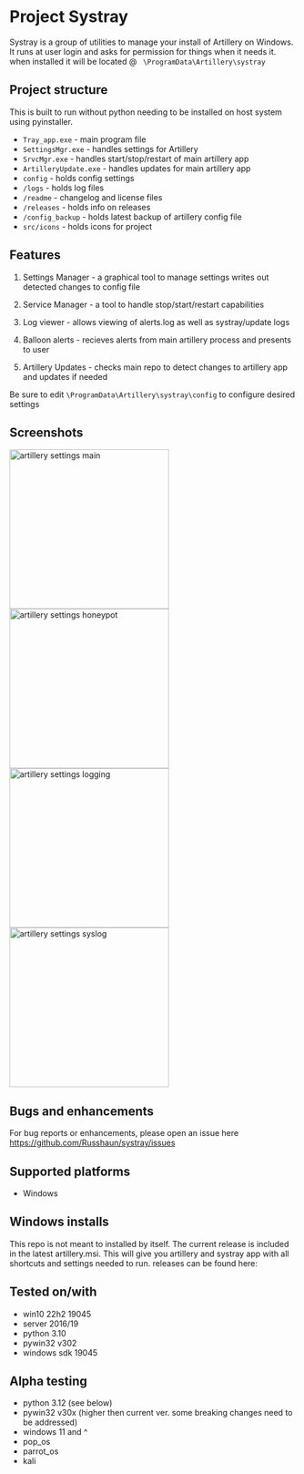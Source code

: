 # Project Systray

Systray is a group of utilities to manage your install of Artillery on Windows. It runs at user login and asks for permission for things when it needs it. when installed it will be located @ ``` \ProgramData\Artillery\systray```

## Project structure

This is built to run without python needing to be installed on host system using pyinstaller.

- ```Tray_app.exe```        - main program file
- ```SettingsMgr.exe```     - handles settings for Artillery
- ```SrvcMgr.exe```         - handles start/stop/restart of main artillery app
- ```ArtilleryUpdate.exe``` - handles updates for main artillery app
- ```config```              - holds config settings
- ```/logs```               - holds log files
- ```/readme```             - changelog and license files
- ```/releases```           - holds info on releases
- ```/config_backup```      - holds latest backup of artillery config file
- ```src/icons```           - holds icons for project


## Features

1. Settings Manager -
    a graphical tool to manage settings writes out detected
    changes to config file

2. Service Manager -
    a tool to handle stop/start/restart capabilities

3. Log viewer -
    allows viewing of alerts.log as well as systray/update logs

4. Balloon alerts -
    recieves alerts from main artillery process and presents to user

5. Artillery Updates -
    checks main repo to detect changes to artillery app and updates if needed

Be sure to edit ```\ProgramData\Artillery\systray\config``` to configure desired settings

## Screenshots


<img width="280" alt="artillery settings main" src="https://github.com/user-attachments/assets/167b3273-cc0f-43db-bea5-78dadbbcc04a" />
<img width="280" alt="artillery settings honeypot" src="https://github.com/user-attachments/assets/9e9148d1-ee8f-404c-a927-52df262835d7" />
<img width="280" alt="artillery settings logging" src="https://github.com/user-attachments/assets/b00a31d4-e1cf-41fa-80dd-651696f3548a" />
<img width="280" alt="artillery settings syslog" src="https://github.com/user-attachments/assets/11eced4d-0afd-4fb2-a73f-776d3f57cf74" />


## Bugs and enhancements

For bug reports or enhancements, please open an issue here https://github.com/Russhaun/systray/issues

## Supported platforms

- Windows

## Windows installs

This repo is not meant to installed by itself. The current release is included in the latest artillery.msi. This will give you artillery and systray app with all shortcuts and settings needed to run. releases can be found here:

## Tested on/with

- win10 22h2 19045
- server 2016/19
- python 3.10
- pywin32 v302
- windows sdk 19045

## Alpha testing

- python 3.12 (see below)
- pywin32 v30x (higher then current ver. some breaking changes need to be addressed)
- windows 11 and ^
- pop_os
- parrot_os
- kali
